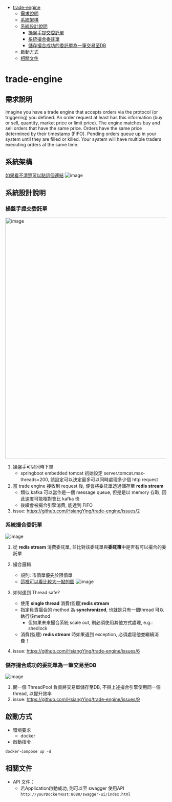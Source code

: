 - [trade-engine](#trade-engine)
  * [需求說明](#需求說明)
  * [系統架構](#系統架構)
  * [系統設計說明](#系統設計說明)
    + [操盤手提交委託單](#操盤手提交委託單)
    + [系統撮合委託單](#系統撮合委託單)
    + [儲存撮合成功的委託單為一筆交易至DB](#儲存撮合成功的委託單為一筆交易至db)
  * [啟動方式](#啟動方式)
  * [相關文件](#相關文件)

# trade-engine

## 需求說明
Imagine you have a trade engine that accepts orders via the protocol (or triggering) you defined. 
An order request at least has this information (buy or sell, quantity, market price or limit price).
The engine matches buy and sell orders that have the same price. Orders have the same price determined by their timestamp (FIFO). 
Pending orders queue up in your system until they are filled or killed. 
Your system will have multiple traders executing orders at the same time.


## 系統架構
[如果看不清楚可以點這個連結](https://whimsical.com/trade-engine-system-architechure-55jZhRdv8FmJJ3oqFucy82)
![image](https://user-images.githubusercontent.com/104806006/192540996-9aa56d9c-5cc1-4f46-8354-9a9b0878be99.png)

## 系統設計說明

### 操盤手提交委託單
<img width="754" alt="image" src="https://user-images.githubusercontent.com/104806006/192535777-8dc9d09c-5fbc-4134-9dc8-aaf638681f02.png">

1. 操盤手可以同時下單
   - springboot embedded tomcat 初始設定 server.tomcat.max-threads=200, 該設定可以決定最多可以同時處理多少個 http request
2. 當 trade engine 接收到 request 後, 便會將委託單透過儲存至 **redis stream**
   - 類似 kafka 可以當作是一個 message queue, 但是是以 memory 存取, 因此速度可能相對會比 kafka 快
   - 後續會被撮合引擎消費, 能達到 FIFO
3. issue: https://github.com/HsiangYing/trade-engine/issues/2



### 系統撮合委託單
![image](https://user-images.githubusercontent.com/104806006/192538333-c225d30f-1d4c-4abe-9810-b87ffc4b6396.png)
   
1. 從 **redis stream** 消費委託單, 並比對該委託單與**委託簿**中是否有可以撮合的委託單
2. 撮合邏輯
   - 規則: 市價單優先於限價單
   - [這裡可以看比較大一點的圖](https://whimsical.com/trade-engine-28temnR9yP5bnVryCoGtWS)
   ![image](https://user-images.githubusercontent.com/104806006/192541403-6dd4ddc9-b1c1-4d05-ae4f-72bd446b8d7f.png)

3. 如何達到 Thread safe?
   - 使用 **single thread** 消費(監聽)**redis stream**
   - 指定負責撮合的 method 為 **synchronized**, 也就是只有一個thread 可以執行該method
     - 但如果未來撮合系統 scale out, 則必須使用其他方式處理, e.g.: shedlock
   - 消費(監聽) **redis stream** 時如果遇到 exception, 必須處理他並繼續消費！
3. issue: https://github.com/HsiangYing/trade-engine/issues/6

### 儲存撮合成功的委託單為一筆交易至DB
![image](https://user-images.githubusercontent.com/104806006/192539110-550430f8-5ca9-425a-95b2-c2525ff6e15c.png)

1. 開一個 ThreadPool 負責將交易單儲存至DB, 不與上述撮合引擎使用同一個 thread, 以提升效率
2. issue: https://github.com/HsiangYing/trade-engine/issues/9

## 啟動方式
- 環境要求
  - docker
- 啟動指令

```docker-compose up -d```

## 相關文件
- API 文件：
  - 若Application啟動成功, 則可以至 swagger 使用API `http://yourDockerHost:8080/swagger-ui/index.html`





